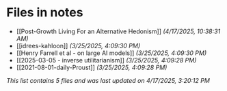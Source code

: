 # Files in notes

- [[Post-Growth Living For an Alternative Hedonism]] *(4/17/2025, 10:38:31 AM)*
- [[idrees-kahloon]] *(3/25/2025, 4:09:30 PM)*
- [[Henry Farrell et al - on large AI models]] *(3/25/2025, 4:09:30 PM)*
- [[2025-03-05 - inverse utilitarianism]] *(3/25/2025, 4:09:28 PM)*
- [[2021-08-01-daily-Proust]] *(3/25/2025, 4:09:28 PM)*

*This list contains 5 files and was last updated on 4/17/2025, 3:20:12 PM*